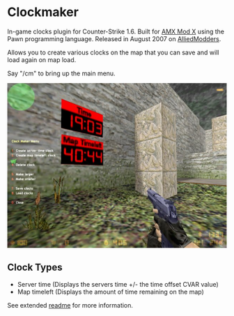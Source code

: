 # Clockmaker
In-game clocks plugin for Counter-Strike 1.6. Built for [AMX Mod X](https://www.amxmodx.org) using the Pawn programming language. Released in August 2007 on [AlliedModders](https://forums.alliedmods.net/showthread.php?t=59069).

Allows you to create various clocks on the map that you can save and will load again on map load.

Say "/cm" to bring up the main menu.

![Menu](images/de_aztec.jpg)


## Clock Types
- Server time (Displays the servers time +/- the time offset CVAR value)
- Map timeleft (Displays the amount of time remaining on the map)

See extended [readme](cstrike/addons/amxmodx/clockmaker_v1.1_readme.txt) for more information.
